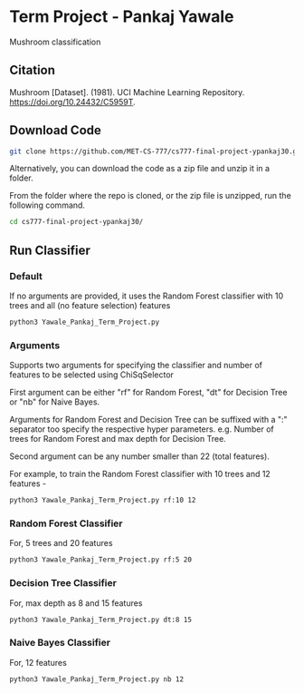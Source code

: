 # Term Project - Pankaj Yawale
Mushroom classification

## Citation
Mushroom [Dataset]. (1981). UCI Machine Learning Repository. https://doi.org/10.24432/C5959T.

## Download Code
```bash
git clone https://github.com/MET-CS-777/cs777-final-project-ypankaj30.git
```

Alternatively, you can download the code as a zip file and unzip it in a folder.

From the folder where the repo is cloned, or the zip file is unzipped, run the following command.

```bash
cd cs777-final-project-ypankaj30/
```
## Run Classifier

### Default
If no arguments are provided, it uses the Random Forest classifier with 10 trees and all (no feature selection) features

```bash
python3 Yawale_Pankaj_Term_Project.py
```

### Arguments
Supports two arguments for specifying the classifier and number of features to be selected using ChiSqSelector

First argument can be either "rf" for Random Forest, "dt" for Decision Tree or "nb" for Naive Bayes.

Arguments for Random Forest and Decision Tree can be suffixed with a ":" separator too specify the respective hyper parameters. e.g. Number of trees for Random Forest and max depth for Decision Tree.

Second argument can be any number smaller than 22 (total features).

For example, to train the Random Forest classifier with 10 trees and 12 features - 

```bash
python3 Yawale_Pankaj_Term_Project.py rf:10 12
```

### Random Forest Classifier
For, 5 trees and 20 features

```bash
python3 Yawale_Pankaj_Term_Project.py rf:5 20
```

### Decision Tree Classifier
For, max depth as 8 and 15 features

```bash
python3 Yawale_Pankaj_Term_Project.py dt:8 15
```

### Naive Bayes Classifier
For, 12 features

```bash
python3 Yawale_Pankaj_Term_Project.py nb 12
```
